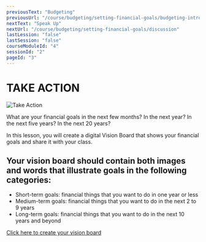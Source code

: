 ```yaml
---
previousText: "Budgeting"
previousUrl: "/course/budgeting/setting-financial-goals/budgeting-intro"
nextText: "Speak Up"
nextUrl: "/course/budgeting/setting-financial-goals/discussion"
lastLession: "false"
lastSession: "false"
courseModuleId: "4"
sessionId: "2"
pageId: "3"
---
```



# TAKE ACTION
![Take Action](/assets/img/take-action.jpg)

What are your financial goals in the next few months? In the next year? In the next five years? In the next 20 years?

In this lesson, you will create a digital Vision Board that shows your financial goals and share it with your class. 

## Your vision board should contain both images and words that illustrate goals in the following categories:

- Short-term goals: financial things that you want to do in one year or less
- Medium-term goals: financial things that you want to do in the next 2 to 9 years
- Long-term goals: financial things that you want to do in the next 10 years and beyond


<a href="https://jamboard.google.com/d/13_keizrwCVA8uWBApeTaOrxHSIJpzJ03Ozy3zCLEO-g/viewer" target="_blank">Click here to create your vision board</a>


